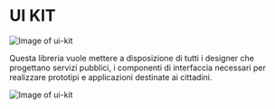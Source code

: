 # UI KIT

![Image of ui-kit](https://github.com/nikorobins/UI-Kit/blob/master/ui-kit.png)

Questa libreria vuole mettere a disposizione di tutti i designer che progettano servizi pubblici, i componenti di interfaccia necessari per realizzare prototipi e applicazioni destinate ai cittadini.

![Image of ui-kit](https://github.com/italia/design-ui-kit/blob/master/typo.png)
